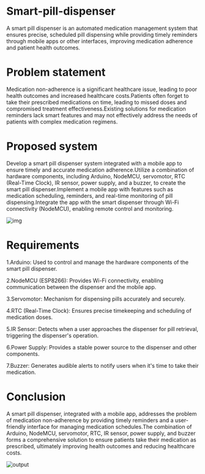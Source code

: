 # Smart-pill-dispenser

A smart pill dispenser is an automated medication management system that ensures precise, scheduled pill dispensing while providing timely reminders through mobile apps or other interfaces, improving medication adherence and patient health outcomes.

# Problem statement

Medication non-adherence is a significant healthcare issue, leading to poor health outcomes and increased healthcare costs.Patients often forget to take their prescribed medications on time, leading to missed doses and compromised treatment effectiveness.Existing solutions for medication reminders lack smart features and may not effectively address the needs of patients with complex medication regimens.

# Proposed system

Develop a smart pill dispenser system integrated with a mobile app to ensure timely and accurate medication adherence.Utilize a combination of hardware components, including Arduino, NodeMCU, servomotor, RTC (Real-Time Clock), IR sensor, power supply, and a buzzer, to create the smart pill dispenser.Implement a mobile app with features such as medication scheduling, reminders, and real-time monitoring of pill dispensing.Integrate the app with the smart dispenser through Wi-Fi connectivity (NodeMCU), enabling remote control and monitoring.

![img](https://github.com/ami2017-afk/Smart-pill-dispenser/assets/110712401/0ad317f3-c931-45f5-b3fc-9916aef56883)


# Requirements

1.Arduino: Used to control and manage the hardware components of the smart pill dispenser.

2.NodeMCU (ESP8266): Provides Wi-Fi connectivity, enabling communication between the dispenser and the mobile app.

3.Servomotor: Mechanism for dispensing pills accurately and securely.

4.RTC (Real-Time Clock): Ensures precise timekeeping and scheduling of medication doses.

5.IR Sensor: Detects when a user approaches the dispenser for pill retrieval, triggering the dispenser's operation.

6.Power Supply: Provides a stable power source to the dispenser and other components.

7.Buzzer: Generates audible alerts to notify users when it's time to take their medication.

# Conclusion

A smart pill dispenser, integrated with a mobile app, addresses the problem of medication non-adherence by providing timely reminders and a user-friendly interface for managing medication schedules.The combination of Arduino, NodeMCU, servomotor, RTC, IR sensor, power supply, and buzzer forms a comprehensive solution to ensure patients take their medication as prescribed, ultimately improving health outcomes and reducing healthcare costs.

![output](https://github.com/ami2017-afk/Smart-pill-dispenser/assets/110712401/d09a55d5-9d36-4320-8d63-e05b94177654)

